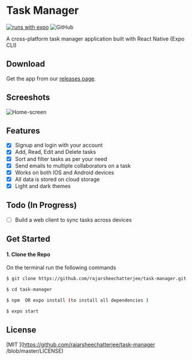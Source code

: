 # Task Manager

[![runs with expo](https://img.shields.io/badge/Runs%20with%20Expo-4630EB.svg?logo=EXPO&labelColor=f3f3f3&logoColor=000)](https://expo.io/)
![GitHub](https://img.shields.io/github/license/rajarsheechatterjee/task-manager)

A cross-platform task manager application built with React Native (Expo CLI)

## Download

Get the app from our [releases page](https://github.com/rajarsheechatterjee/task-manager/releases).

## Screeshots

![Home-screen](./assets/screenshots/SS2.png)

## Features

-   [x] Signup and login with your account
-   [x] Add, Read, Edit and Delete tasks
-   [x] Sort and filter tasks as per your need
-   [x] Send emails to multiple collaborators on a task
-   [x] Works on both IOS and Android devices
-   [x] All data is stored on cloud storage
-   [x] Light and dark themes

## Todo (In Progress)

-   [ ] Build a web client to sync tasks across devices

## Get Started

#### 1. Clone the Repo

On the terminal run the following commands

```sh
$ git clone https://github.com/rajarsheechatterjee/task-manager.git

$ cd task-manager

$ npm  OR expo install (to install all dependencies )

$ expo start

```

## License

[MIT ](https://github.com/rajarsheechatterjee/task-manager
/blob/master/LICENSE)
